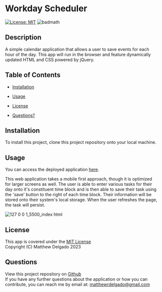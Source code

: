 # Workday Scheduler
  [![License: MIT](https://img.shields.io/badge/License-MIT-yellow.svg)](https://opensource.org/licenses/MIT)
  ![badmath](https://img.shields.io/github/languages/top/nielsenjared/badmath)

  ## Description
  A simple calendar application that allows a user to save events for each hour of the day. This app will run in the browser and feature dynamically updated HTML and CSS powered by jQuery.
  ## Table of Contents
  - [Installation](#installation) 
  - [Usage](#usage)
  - [License](#license)

  - [Questions?](#questions)
  ## Installation
  To install this project, clone this project repository onto your local machine.
  ## Usage
  You can access the deployed application [here](https://delgamatt.github.io/Workday-Scheduler/).

  This web application takes a mobile first approach, though it is optimized for larger screens as well. The user is able to enter various tasks for their day onto it's constituent time block and is then able to save their task using the 'save' button to the right of each time block. Their information will be stored onto their system's local storage. When the user refreshes the page, the task will persist.  

  ![127 0 0 1_5500_index html](https://user-images.githubusercontent.com/115049801/223891131-82197df4-f1cc-40bf-87a8-391849671296.png)

  
  ## License
  This app is covered under the [MIT License](https://opensource.org/licenses/MIT)<br>
  Copyright (C) Matthew Delgado 2023
 
  ## Questions
  View this project repository on [Github](https://github.com/DelgaMatt)<br>
  If you have any further questions about the application or how you can contribute, you can reach me by email at: matthewrdelgado@gmail.com